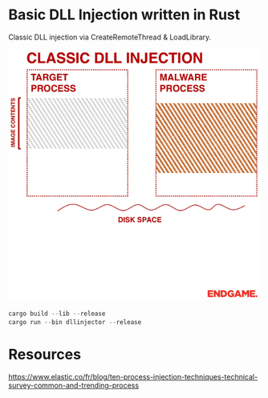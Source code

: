 # Basic DLL Injection written in Rust  
  
Classic DLL injection via CreateRemoteThread & LoadLibrary.  
  
![](dll-injection-technique.gif)
  
```rust 
cargo build --lib --release
cargo run --bin dllinjector --release
```
  
# Resources  
  
https://www.elastic.co/fr/blog/ten-process-injection-techniques-technical-survey-common-and-trending-process